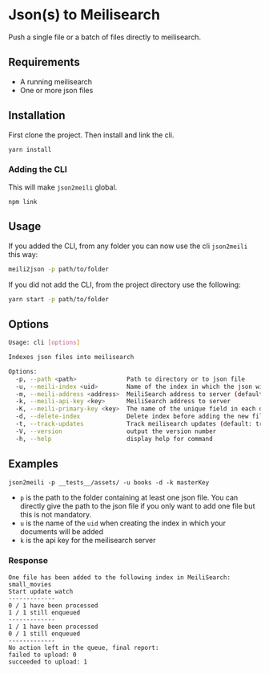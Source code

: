 # Json(s) to Meilisearch


Push a single file or a batch of files directly to meilisearch.


## Requirements

- A running meilisearch
- One or more json files

## Installation

First clone the project.
Then install and link the cli.

```
yarn install
```

### Adding the CLI

This will make `json2meili` global.
```
npm link
```

## Usage

If you added the CLI, from any folder you can now use the cli `json2meili` this way:

```bash
meili2json -p path/to/folder
```

If you did not add the CLI, from the project directory use the following:
```bash
yarn start -p path/to/folder
```


## Options

```bash
Usage: cli [options]

Indexes json files into meilisearch

Options:
  -p, --path <path>              Path to directory or to json file
  -u, --meili-index <uid>        Name of the index in which the json will be added (default: "my_index")
  -m, --meili-address <address>  MeiliSearch address to server (default: "http://localhost:7700")
  -k, --meili-api-key <key>      MeiliSearch address to server
  -K, --meili-primary-key <key>  The name of the unique field in each document
  -d, --delete-index             Delete index before adding the new files (default: false)
  -t, --track-updates            Track meilisearch updates (default: true)
  -V, --version                  output the version number
  -h, --help                     display help for command
```

## Examples

```
json2meili -p __tests__/assets/ -u books -d -k masterKey
```

- `p` is the path to the folder containing at least one json file. You can directly give the path to the json file if you only want to add one file but this is not mandatory.
- `u` is the name of the `uid`  when creating the index in which your documents will be added
- `k` is the api key for the meilisearch server


### Response
```
One file has been added to the following index in MeiliSearch: small_movies
Start update watch
-------------
0 / 1 have been processed
1 / 1 still enqueued
-------------
1 / 1 have been processed
0 / 1 still enqueued
-------------
No action left in the queue, final report:
failed to upload: 0
succeeded to upload: 1
```

